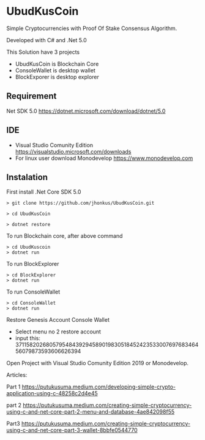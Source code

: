 # UbudKusCoin
Simple Cryptocurrencies with Proof Of Stake  Consensus Algorithm.

Developed with C# and .Net 5.0

This Solution have 3 projects

- UbudKusCoin  is Blockchain Core
- ConsoleWallet is desktop wallet
- BlockExporer is desktop explorer


## Requirement
Net SDK 5.0 https://dotnet.microsoft.com/download/dotnet/5.0

## IDE  
- Visual Studio Comunity Edition https://visualstudio.microsoft.com/downloads
- For linux user download Monodevelop https://www.monodevelop.com

## Instalation

First install .Net Core SDK 5.0
```
> git clone https://github.com/jhonkus/UbudKusCoin.git 

> cd UbudKusCoin

> dotnet restore

```

To run Blockchain core, after above command

```
> cd UbudKuscoin 
> dotnet run

```

To run BlockExplorer

```
> cd BlockExplorer
> dotnet run

```

To run ConsoleWallet

```
> cd ConsoleWallet
> dotnet run

```

Restore Genesis Account Console Wallet

- Select menu no 2 restore account
- input this: 37115820268057954843929458901983051845242353300769768346456079873593606626394

Open Project with Visual Studio Comunity Edition 2019 or Monodevelop.




Articles:

Part 1
https://putukusuma.medium.com/developing-simple-crypto-application-using-c-48258c2d4e45

part 2
https://putukusuma.medium.com/creating-simple-cryptocurrency-using-c-and-net-core-part-2-menu-and-database-4ae842098f55

Part3
https://putukusuma.medium.com/creating-simple-cryptocurrency-using-c-and-net-core-part-3-wallet-8bbfe0544770




